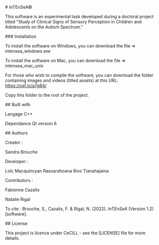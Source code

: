 \# InTEnSeA©

This software is an experimental task developed during a doctoral project titled "Study of Clinical Signs of Sensory Perception in Children and Adolescents on the Autism Spectrum."

\### Installation

To install the software on Windows, you can download the file => intensea\_windows.exe

To install the software on Mac, you can download the file => intensea\_mac\_unix

For those who wish to compile the software, you can download the folder containing images and videos (titled assets) at this URL: https://osf.io/a7g84/

Copy this folder to the root of the project.

\## Built with

Langage C++ 

Dépendance Qt version 6 

\## Authors

Creator : 

Sandra Brouche 

Developer : 

Loïc Macquincyan Rasoarahoana Rivo Tianahajaina 

Contributors : 

Fabienne Cazalis 

Natalie Rigal 

To cite : Brouche, S., Cazalis, F. & Rigal, N. (2022). _InTEnSeA_ (Version 1.2) \[software\].  

\## License

This project is licence under CeCILL - see the \[LICENSE\] file for more details.